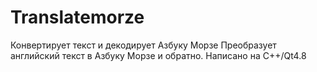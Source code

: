 # Translatemorze

Конвертирует текст и декодирует Азбуку Морзе
Преобразует английский текст в Азбуку Морзе и обратно.
Написано на С++/Qt4.8

